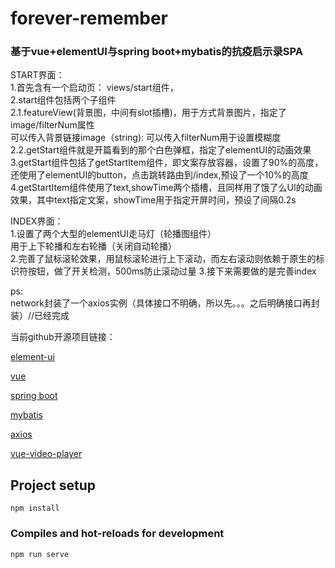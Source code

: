# forever-remember 
### 基于vue+elementUI与spring boot+mybatis的抗疫启示录SPA
START界面：  
1.首先含有一个启动页： views/start组件，  
2.start组件包括两个子组件  
2.1.featureView(背景图，中间有slot插槽)，用于方式背景图片，指定了image/filterNum属性   
    可以传入背景链接image（string):
    可以传入filterNum用于设置模糊度  
2.2.getStart组件就是开篇看到的那个白色弹框，指定了elementUI的动画效果   
3.getStart组件包括了getStartItem组件，即文案存放容器，设置了90%的高度，还使用了elementUI的button，点击跳转路由到/index,预设了一个10%的高度   
4.getStartItem组件使用了text,showTime两个插槽，且同样用了饿了么UI的动画效果，其中text指定文案，showTime用于指定开屏时间，预设了间隔0.2s   

INDEX界面：   
1.设置了两个大型的elementUI走马灯（轮播图组件）  
用于上下轮播和左右轮播（关闭自动轮播）  
2.完善了鼠标滚轮效果，用鼠标滚轮进行上下滚动，而左右滚动则依赖于原生的标识符按钮，做了开关检测，500ms防止滚动过量
3.接下来需要做的是完善index  

ps:   
network封装了一个axios实例（具体接口不明确，所以先。。。之后明确接口再封装）//已经完成

当前github开源项目链接： 

<a href="https://github.com/elemefe">element-ui</a>   

<a href="https://github.com/vuejs/vue">vue</a>   

<a href="https://github.com/spring-projects/spring-boot">spring boot</a>   

<a href="https://github.com/mybatis/mybatis-3/tree/master/src/site">mybatis</a>   

<a href="https://github.com/axios/axios">axios</a>  

<a href="https://github.com/axios/axios">vue-video-player</a>  

## Project setup
```
npm install
```

### Compiles and hot-reloads for development
```
npm run serve
```